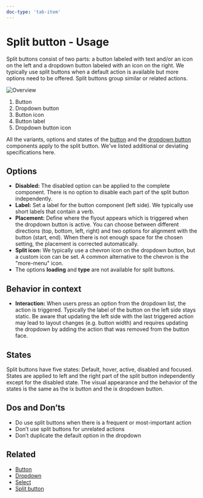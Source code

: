 ```yaml
---
doc-type: 'tab-item'
---
```

# Split button - Usage

Split buttons consist of two parts: a button labeled with text and/or an icon on the left and a dropdown button labeled with an icon on the right. We typically use split buttons when a default action is available but more options need to be offered. Split buttons group similar or related actions.

![Overview](https://www.figma.com/design/wEptRgAezDU1z80Cn3eZ0o/iX-Documentation-illustrations?node-id=5888-8071&t=rJDt18BP7skzAPnM-4)

1. Button
2. Dropdown button
3. Button icon
4. Button label
5. Dropdown button icon

All the variants, options and states of the [button](../button/index.mdx) and the [dropdown button](../dropdown-button/index.mdx) components apply to the split button. We've listed additional or deviating specifications here.

## Options

- **Disabled:** The disabled option can be applied to the complete component. There is no option to disable each part of the split button independently.
- **Label:** Set a label for the button component (left side). We typically use short labels that contain a verb.
- **Placement:** Define where the flyout appears which is triggered when the dropdown button is active. You can choose between different directions (top, bottom, left, right) and two options for alignment with the button (start, end). When there is not enough space for the chosen setting, the placement is corrected automatically.
- **Split icon:** We typically use a chevron icon on the dropdown button, but a custom icon can be set. A common alternative to the chevron is the "more-menu" icon.
- The options **loading** and **type** are not available for split buttons.

## Behavior in context

- **Interaction:** When users press an option from the dropdown list, the action is triggered. Typically the label of the button on the left side stays static. Be aware that updating the left side with the last triggered action may lead to layout changes (e.g. button width) and requires updating the dropdown by adding the action that was removed from the button face.

## States

Split buttons have five states: Default, hover, active, disabled and focused. States are applied to left and the right part of the split button independently except for the disabled state. The visual appearance and the behavior of the states is the same as the ix button and the ix dropdown button.

## Dos and Don’ts

- Do use split buttons when there is a frequent or most-important action
- Don’t use split buttons for unrelated actions
- Don’t duplicate the default option in the dropdown

## Related

- [Button](../button)
- [Dropdown](../dropdown)
- [Select](../select)
- [Split button](../split-button)

